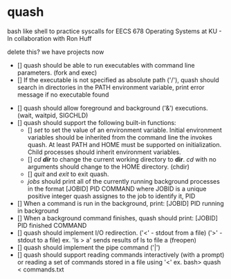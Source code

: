 # quash
bash like shell to practice syscalls for EECS 678 Operating Systems at KU - In collaboration with Ron Huff

delete this? we have projects now
- [] quash should be able to run executables with command line parameters. (fork and exec)
- [] If the executable is not specified as absolute path ('/'), quash should search in directories in the PATH environment variable, print error message if no executable found
+ [] quash should allow foreground and background ('&') executions. (wait, waitpid, SIGCHLD)
+ [] quash should support the following built-in functions:
  - [] *set* to set the value of an environment variable. Initial environment variables should be inherited from the command line the invokes quash. At least PATH and HOME must be supported on initialization. Child processes should inherit environment variables.
  - [] *cd **dir*** to change the current working directory to **dir**. *cd* with no arguments should change to the HOME directory. (chdir)
  - [] *quit* and *exit* to exit quash.
  - *jobs* should print all of the currently running background processes in the format [JOBID] PID COMMAND where JOBID is a unique positive integer quash assignes to the job to identify it, PID
+ [] When a command is run in the background, print: [JOBID] PID running in background
+ [] When a background command finishes, quash should print: [JOBID] PID finished COMMAND
+ [] quash should implement I/O redirection. ('<' - stdout from a file) ('>' - stdout to a file) ex. 'ls > a' sends results of ls to file a (freopen)
+ [] quash should implement the pipe command ('|')
+ [] quash should support reading commands interactively (with a prompt) or reading a set of commands stored in a file using '<' ex. bash> quash < commands.txt



